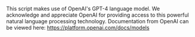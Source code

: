 This script makes use of OpenAI's GPT-4 language model. We acknowledge and appreciate OpenAI for providing access to this powerful natural language processing technology.
Documentation from OpenAI can be viewed here: https://platform.openai.com/docs/models
